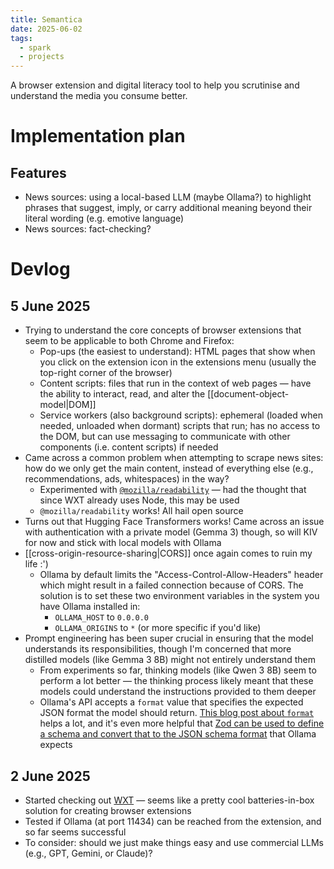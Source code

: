 ```yaml
---
title: Semantica
date: 2025-06-02
tags:
  - spark
  - projects
---
```

A browser extension and digital literacy tool to help you scrutinise and understand the media you consume better.

# Implementation plan

## Features

- News sources: using a local-based LLM (maybe Ollama?) to highlight phrases that suggest, imply, or carry additional meaning beyond their literal wording (e.g. emotive language)
- News sources: fact-checking?

# Devlog

## 5 June 2025

* Trying to understand the core concepts of browser extensions that seem to be applicable to both Chrome and Firefox:
	* Pop-ups (the easiest to understand): HTML pages that show when you click on the extension icon in the extensions menu (usually the top-right corner of the browser)
	* Content scripts: files that run in the context of web pages — have the ability to interact, read, and alter the [[document-object-model|DOM]] 
	* Service workers (also background scripts): ephemeral (loaded when needed, unloaded when dormant) scripts that run; has no access to the DOM, but can use messaging to communicate with other components (i.e. content scripts) if needed
* Came across a common problem when attempting to scrape news sites: how do we only get the main content, instead of everything else (e.g., recommendations, ads, whitespaces) in the way?
	* Experimented with [`@mozilla/readability`](https://github.com/mozilla/readability/) — had the thought that since WXT already uses Node, this may be used
	* `@mozilla/readability` works! All hail open source
* Turns out that Hugging Face Transformers works! Came across an issue with authentication with a private model (Gemma 3) though, so will KIV for now and stick with local models with Ollama
* [[cross-origin-resource-sharing|CORS]] once again comes to ruin my life :')
	* Ollama by default limits the "Access-Control-Allow-Headers" header which might result in a failed connection because of CORS. The solution is to set these two environment variables in the system you have Ollama installed in:
		* `OLLAMA_HOST` to `0.0.0.0`
		* `OLLAMA_ORIGINS` to `*` (or more specific if you'd like)
* Prompt engineering has been super crucial in ensuring that the model understands its responsibilities, though I'm concerned that more distilled models (like Gemma 3 8B) might not entirely understand them
	* From experiments so far, thinking models (like Qwen 3 8B) seem to perform a lot better — the thinking process likely meant that these models could understand the instructions provided to them deeper
	* Ollama's API accepts a `format` value that specifies the expected JSON format the model should return. [This blog post about `format`](https://ollama.com/blog/structured-outputs) helps a lot, and it's even more helpful that [Zod can be used to define a schema and convert that to the JSON schema format](https://zod.dev/json-schema) that Ollama expects

## 2 June 2025

- Started checking out [WXT](https://wxt.dev) — seems like a pretty cool batteries-in-box solution for creating browser extensions
- Tested if Ollama (at port 11434) can be reached from the extension, and so far seems successful
- To consider: should we just make things easy and use commercial LLMs (e.g., GPT, Gemini, or Claude)?